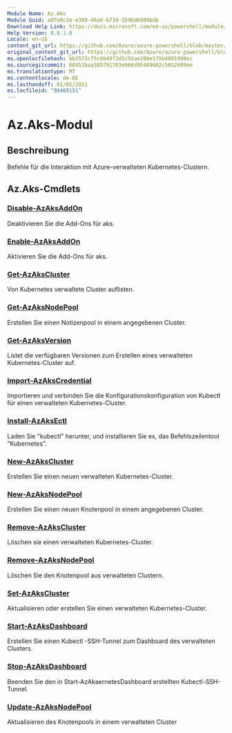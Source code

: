 ```yaml
---
Module Name: Az.Aks
Module Guid: a97e0c3e-e389-46a6-b73d-2b9bd6909bdb
Download Help Link: https://docs.microsoft.com/en-us/powershell/module/az.aks
Help Version: 0.0.1.0
Locale: en-US
content_git_url: https://github.com/Azure/azure-powershell/blob/master/src/Aks/Aks/help/Az.Aks.md
original_content_git_url: https://github.com/Azure/azure-powershell/blob/master/src/Aks/Aks/help/Az.Aks.md
ms.openlocfilehash: bb2573cf5c6b49f3d1c92ae20be175b4891999ec
ms.sourcegitcommit: 68451baa389791703e666d95469602c5652609ee
ms.translationtype: MT
ms.contentlocale: de-DE
ms.lasthandoff: 01/05/2021
ms.locfileid: "98469151"
---
```

# Az.Aks-Modul
## Beschreibung
Befehle für die Interaktion mit Azure-verwalteten Kubernetes-Clustern.

## Az.Aks-Cmdlets
### [Disable-AzAksAddOn](Disable-AzAksAddOn.md)
Deaktivieren Sie die Add-Ons für aks.

### [Enable-AzAksAddOn](Enable-AzAksAddOn.md)
Aktivieren Sie die Add-Ons für aks.

### [Get-AzAksCluster](Get-AzAksCluster.md)
Von Kubernetes verwaltete Cluster auflisten.

### [Get-AzAksNodePool](Get-AzAksNodePool.md)
Erstellen Sie einen Notizenpool in einem angegebenen Cluster.

### [Get-AzAksVersion](Get-AzAksVersion.md)
Listet die verfügbaren Versionen zum Erstellen eines verwalteten Kubernetes-Cluster auf.

### [Import-AzAksCredential](Import-AzAksCredential.md)
Importieren und verbinden Sie die Konfigurationskonfiguration von Kubectl für einen verwalteten Kubernetes-Cluster.

### [Install-AzAksEctl](Install-AzAksKubectl.md)
Laden Sie "kubectl" herunter, und installieren Sie es, das Befehlszeilentool "Kubernetes".

### [New-AzAksCluster](New-AzAksCluster.md)
Erstellen Sie einen neuen verwalteten Kubernetes-Cluster.

### [New-AzAksNodePool](New-AzAksNodePool.md)
Erstellen Sie einen neuen Knotenpool in einem angegebenen Cluster.

### [Remove-AzAksCluster](Remove-AzAksCluster.md)
Löschen sie einen verwalteten Kubernetes-Cluster.

### [Remove-AzAksNodePool](Remove-AzAksNodePool.md)
Löschen Sie den Knotenpool aus verwalteten Clustern.

### [Set-AzAksCluster](Set-AzAksCluster.md)
Aktualisieren oder erstellen Sie einen verwalteten Kubernetes-Cluster.

### [Start-AzAksDashboard](Start-AzAksDashboard.md)
Erstellen Sie einen Kubectl -SSH-Tunnel zum Dashboard des verwalteten Clusters.

### [Stop-AzAksDashboard](Stop-AzAksDashboard.md)
Beenden Sie den in Start-AzAkaernetesDashboard erstellten Kubectl-SSH-Tunnel.

### [Update-AzAksNodePool](Update-AzAksNodePool.md)
Aktualisieren des Knotenpools in einem verwalteten Cluster

